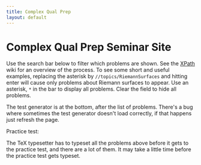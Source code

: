 ```yaml
---
title: Complex Qual Prep
layout: default
---
```

<head>
    <script>
        let testStart = 1601481600000; // Wed Sep 30 2020 09:00:00 GMT-0700 (Pacific Daylight Time)
        let testEnd = 1601492400000; // Wed Sep 30 2020 12:00:00 GMT-0700 (Pacific Daylight Time)
    </script>
    <link rel="problems-repository" href="complex">
    <script src="/scripts/problems.js" async defer></script>
    <link rel="apple-touch-icon" sizes="180x180" href="/icons/complex/apple-touch-icon.png">
    <link rel="icon" type="image/png" sizes="32x32" href="/icons/complex/favicon-32x32.png">
    <link rel="icon" type="image/png" sizes="16x16" href="/icons/complex/favicon-16x16.png">
    <link rel="manifest" href="/site.webmanifest">
</head>

   
# Complex Qual Prep Seminar Site 

Use the search bar below to filter which problems are shown. See the [XPath](https://github.com/MathPeople/MathPeople.github.io/wiki/XPath) wiki for an overview of the process. To see some short and useful examples, replacing the asterisk by `//topics/RiemannSurfaces` and hitting enter will cause only problems about Riemann surfaces to appear. Use an asterisk, `*` in the bar to display all problems. Clear the field to hide all problems.

The test generator is at the bottom, after the list of problems. There's a bug where sometimes the test generator doesn't load correctly, if that happens just refresh the page.

<div problems-repository-xpath="*" problems-repository-searchable="*"></div>

Practice test:

The TeX typesetter has to typeset all the problems above before it gets to the practice test, and there are a lot of them. It may take a little time before the practice test gets typeset.

<div problems-repository-practice-test="ABC-1Montel1Real1Liouville"></div>
